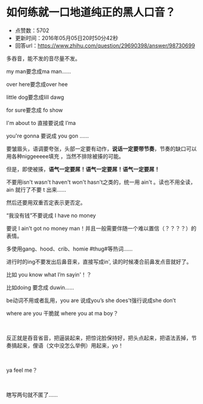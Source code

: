 # 如何练就一口地道纯正的黑人口音？
- 点赞数：5702
- 更新时间：2016年05月05日20时50分42秒
- 回答url：https://www.zhihu.com/question/29690398/answer/98730699
<body>
 <p data-pid="VLQfGy3y">多吞音，能不发的音尽量不发。</p>
 <p data-pid="ODFWKVZe">my man要念成ma man……</p>
 <p data-pid="Hg6bg6Dn">over here要念成over hee</p>
 <p data-pid="-ZqIcaTz">little dog要念成lill dawg</p>
 <p data-pid="u1k-1NSk">for sure要念成 fo show</p>
 <p data-pid="x45Shw-g">I'm about to 直接要说成 I’ma</p>
 <p data-pid="4UtMRN1G">you're gonna 要说成 you gon ……</p>
 <p data-pid="oJ340_WH">要皱眉头，语调要夸张，头部一定要有动作，<b>说话一定要带节奏</b>，节奏的缺口可以用各种niggeeeee填充 ，当然不排除被揍的可能。</p>
 <p data-pid="K2arDITq">但是，即使被揍，<b>语气一定要屌！语气一定要屌！语气一定要屌！</b></p>
 <p data-pid="rgCwR3qm">不要用isn't wasn't haven't won't hasn't之类的，统一用 ain't 。读也不用全读，ain 就行了不要 t 出来……</p>
 <p data-pid="maW8lqYv">然后还要用双重否定表示更否定。</p>
 <p data-pid="rimwevVY">“我没有钱”不要说成 I have no money</p>
 <p data-pid="0JRoUwI2">要说 I ain't got no money man！并且一般需要伴随一个难以置信（？？？？）的表情。</p>
 <p data-pid="wCyKMoR8">多使用gang、hood、crib、homie #thug#等热词……</p>
 <p data-pid="8NcoIukV">进行时的ing不要发出后鼻音来，直接写成in', 读的时候凑合前鼻发点音就好了。</p>
 <p data-pid="KL70Kv29">比如 you know what I’m sayin'！？</p>
 <p data-pid="azkc2bef">比如doing 要念成 duwin……</p>
 <p data-pid="4X_iA7iV">be动词不用或者乱用，you are 说成you’s she does't强行说成she don’t</p>
 <p data-pid="sPTIiKNx">where are you 干脆就 where you at ma boy？</p>
 <br>
 <p data-pid="gGCTUQOi">反正就是吞音省音，把逼装起来，把惊诧脸保持好，把头点起来，把语法丢掉，节奏搞起来，俚语（文中没怎么举例）用起来，yo！</p>
 <br>
 <p data-pid="PK3QjYgk">ya feel me？</p>
 <br>
 <p data-pid="DXZVBmgr">瞎写两句就不匿了……</p>
</body>